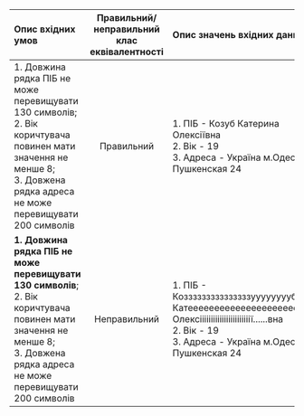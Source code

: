 |Опис вхідних умов|Правильний/неправильний клас еквівалентності|Опис значень вхідних даних|
|:-----|:-----:|:-----|
|1. Довжина рядка ПІБ не може перевищувати 130 символів;<br> 2. Вік коричтувача повинен мати значення не менше 8;<br> 3. Довжена рядка адреса не може перевищувати 200 символів|Правильний| 1. ПІБ - Козуб Катерина Олексіївна<br> 2. Вік - 19<br> 3. Адреса - Україна м.Одеса ул. Пушкенская 24|
|**1. Довжина рядка ПІБ не може перевищувати 130 символів**;<br> 2. Вік коричтувача повинен мати значення не менше 8;<br> 3. Довжена рядка адреса не може перевищувати 200 символів|Неправильний| 1. ПІБ - Козззззззззззззззууууууууб Катеееееееееееееееееееееерина Олексііііііііііііііііііііііії......вна<br> 2. Вік - 19<br> 3. Адреса - Україна м.Одеса ул. Пушкенская 24|
